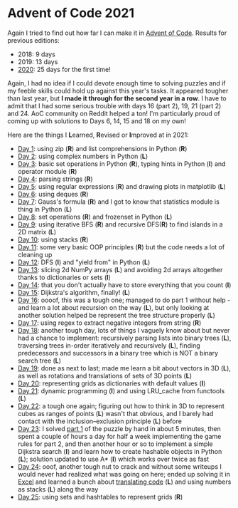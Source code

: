 # Advent of Code 2021

Again I tried to find out how far I can make it in [Advent of Code](https://adventofcode.com/2021/). Results for previous editions:
* 2018: 9 days
* 2019: 13 days
* [2020](https://github.com/Leftfish/Advent-of-Code-2020): 25 days for the first time!

Again, I had no idea if I could devote enough time to solving puzzles and if my feeble skills could hold up against this year's tasks. It appeared tougher than last year, but **I made it through for the second year in a row**. I have to admit that I had some serious trouble with days 16 (part 2), 19, 21 (part 2) and 24. AoC community on Reddit helped a ton! I'm particularly proud of coming up with solutions to Days 6, 14, 15 and 18 on my own!

Here are the things I **L**earned, **R**evised or **I**mproved at in 2021:

* [Day 1](01/d01.py): using zip (**R**) and list comprehensions in Python (**R**)
* [Day 2](02/d02.py): using complex numbers in Python (**L**)
* [Day 3](03/d03.py): basic set operations in Python (**R**), typing hints in Python (**I**) and operator module (**R**)
* [Day 4](04/d04.py): parsing strings (**R**)
* [Day 5](05/d05.py): using regular expressions (**R**) and drawing plots in matplotlib (**L**)
* [Day 6](06/d06.py): using deques (**R**)
* [Day 7](07/d07.py): Gauss's formula (**R**) and I got to know that statistics module is thing in Python (**L**)
* [Day 8](08/d08.py): set operations (**R**) and frozenset in Python (**L**)
* [Day 9](09/d09.py): using iterative BFS (**R**) and recursive DFS(**R**) to find islands in a 2D matrix (**L**)
* [Day 10](10/d10.py): using stacks (**R**)
* [Day 11](11/d11.py): some very basic OOP principles (**R**) but the code needs a lot of cleaning up
* [Day 12](12/d12.py): DFS (**I**) and "yield from" in Python (**L**)
* [Day 13](13/d13.py): slicing 2d NumPy arrays (**L**) and avoiding 2d arrays altogether thanks to dictionaries or sets (**I**)
* [Day 14](14/d14.py): that you don't actually have to store everything that you count (**I**)
* [Day 15](15/d15.py): Dijkstra's algorithm, finally! (**L**)
* [Day 16](16/d16.py): oooof, this was a tough one; managed to do part 1 without help - and learn a lot about recursion on the way (**L**), but only looking at another solution helped be represent the tree structure properly (**L**)
* [Day 17](17/d17.py): using regex to extract negative integers from string (**R**)
* [Day 18](18/d18.py): another tough day, lots of things I vaguely know about but never had a chance to implement: recursively parsing lists into binary trees (**L**), traversing trees in-order iteratively and recursively (**L**), finding predecessors and successors in a binary tree which is NOT a binary search tree (**L**)
* [Day 19](19/d19.py): done as next to last; made me learn a bit about vectors in 3D (**L**), as well as rotations and translations of sets of 3D points (**L**)
* [Day 20](20/d20.py): representing grids as dictionaries with default values (**I**)
* [Day 21](21/d21.py): dynamic programming (**I**) and using LRU_cache from functools (**L**)
* [Day 22](22/d22.py): a tough one again; figuring out how to think in 3D to represent cubes as ranges of points (**L**) wasn't that obvious, and I barely had contact with the inclusion–exclusion principle (**L**) before
* [Day 23](23/d23.py): I solved [part 1](23/part1.txt) of the puzzle by hand in about 5 minutes, then spent a couple of hours a day for half a week implementing the game rules for part 2, and then another hour or so to implement a simple Dijkstra search (**I**) and learn how to create hashable objects in Python (**L**); solution updated to use A* (**I**) which works over twice as fast
* [Day 24](24/d24.xlsx): ooof, another tough nut to crack and without some writeups I would never had realized what was going on here; ended up solving it in [Excel](24/d24.xlsx) and learned a bunch about [translating code](24/d24_pseudocode.adv) (**L**) and using numbers as stacks (**L**) along the way
* [Day 25](25/d25.py): using sets and hashtables to represent grids (**R**)